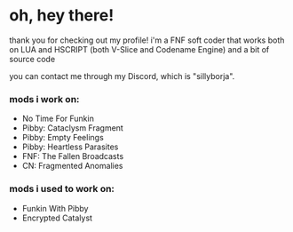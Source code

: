 # oh, hey there!
thank you for checking out my profile! i'm a FNF soft coder that works both on LUA and HSCRIPT (both V-Slice and Codename Engine) and a bit of source code

you can contact me through my Discord, which is "sillyborja".

### mods i work on:
- No Time For Funkin
- Pibby: Cataclysm Fragment
- Pibby: Empty Feelings
- Pibby: Heartless Parasites
- FNF: The Fallen Broadcasts
- CN: Fragmented Anomalies

### mods i used to work on:
- Funkin With Pibby
- Encrypted Catalyst

<!--
**sillyburg/sillyburg** is a ✨ _special_ ✨ repository because its `README.md` (this file) appears on your GitHub profile.

Here are some ideas to get you started:

- 🔭 I’m currently working on ...
- 🌱 I’m currently learning ...
- 👯 I’m looking to collaborate on ...
- 🤔 I’m looking for help with ...
- 💬 Ask me about ...
- 📫 How to reach me: ...
- 😄 Pronouns: ...
- ⚡ Fun fact: ...
-->
